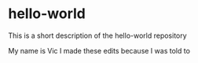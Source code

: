 # hello-world
This is a short description of the hello-world repository


My name is Vic
I made these edits because I was told to
